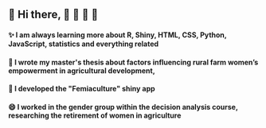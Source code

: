 
## 👋 Hi there,   🚜 🚜 🚜 🚜  
####    ✨ I am always learning more about R, Shiny, HTML, CSS, Python, JavaScript, statistics and everything related
####    🌱 I wrote my master's thesis about factors influencing rural farm women’s empowerment in agricultural development,
####    🚜 I developed the "Femiaculture" shiny app
####    😄 I worked in the gender group within the decision analysis course, researching the retirement of women in agriculture 
